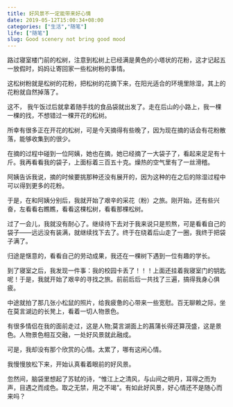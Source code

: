 ```yaml
---
title: 好风景不一定能带来好心情
date: 2019-05-12T15:00:34+08:00
categories: ["生活","随笔"]
life: ["随笔"]
slug: Good scenery not bring good mood
---
```


路过寝室楼门前的松树，注意到松树上已经满是黄色的小塔状的花粉，这才记起五一放假时，妈妈让寄回家一些松树粉的事情。

这松树粉就是松树的花粉，把松树的花摘下来，在阳光适合的环境里除湿，其上的花粉就自然掉落了。

这不， 我午饭过后就拿着随手找的食品袋就出发了。走在后山的小路上，我一棵一棵的找，不想错过一棵开花的松树。

所幸有很多正在开花的松树，可是今天摘得有些晚了，因为现在摘的话会有花粉散落，能够收集到的很少。

在摘的过程中碰到一位阿姨，她也在摘，她已经摘了一大袋子了，看起来足足有十斤。我再看看我的袋子，上面标着三百五十克。燥热的空气里有了一丝滑稽。

阿姨告诉我说，摘的时候要挑那种还没有展开的，因为这种的在之后的除湿过程中可以得到更多的花粉。

于是，在和阿姨分别后，我就开始了艰辛的采花（粉）之旅。刚开始，还有些兴奋，左看看右瞧瞧，看看这棵松树，看看那棵松树。

过了一会儿，我就没有耐心了。继续待下去对于我来说只是煎熬，可是看看自己的袋子——远远没有装满，就继续找下去了。终于在绕着后山走了一圈，我终于把袋子满了。

归途是惬意的，看看自己的劳动成果，我还在一棵树下遇到一位有趣的学长。

到了寝室之后，我发现一件事：我的校园卡丢了！！！上面还挂着我寝室门的钥匙呢！于是，我就开始了艰辛的寻找之旅。前前后后一共找了三遍，搞得我身心俱疲。

中途就拍了那几张小松鼠的照片，给我疲惫的心带来一些宽慰。百无聊赖之际，坐在莫言湖边的长凳上，看着一切人物景色。

有很多情侣在我的面前走过，这是人物;莫言湖面上的菖蒲长得还算茂盛，这是景色。人物景色相互交融，一处好风景就此融成。

可是，我却没有那个欣赏的心情。太累了，哪有这闲心情。

我慢慢放松下来，开始认真看着眼前的好风景。

忽然间，脑袋里想起了苏轼的诗，“惟江上之清风，与山间之明月，耳得之而为声，目遇之而成色。取之无禁，用之不竭”。有如此好风景，好心情还不是随心而来吗？